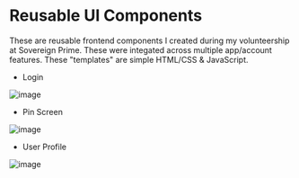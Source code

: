 # Reusable UI Components 
These are reusable frontend components I created during my volunteership at Sovereign Prime. These were integated across multiple app/account features. These "templates" are simple HTML/CSS & JavaScript. 

- Login
  
![image](https://github.com/user-attachments/assets/599f25f6-e27e-4fea-8cbe-6c6662d60fd9)

- Pin Screen
  
![image](https://github.com/user-attachments/assets/48aac335-89d4-49e4-a01f-bef42248f173)

- User Profile
  
![image](https://github.com/user-attachments/assets/b91fbbfa-b6d3-4d29-9e90-c5cfc39fd25d)



